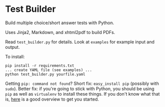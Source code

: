 # Test Builder

Build multiple choice/short answer tests with Python.

Uses Jinja2, Markdown, and xhtml2pdf to build PDFs.

Read `test_builder.py` for details. Look at `examples` for example input and output.

To install:

    pip install -r requirements.txt
    ... create YAML file (see examples) ...
    python test_builder.py yourfile.yaml

Getting `pip: command not found`? Short fix: `easy_install pip` (possibly with `sudo`). Better fix: if you're going to stick with Python, you should be using `pip` as well as `virtualenv` to install these things. If you don't know what that is, [here](http://dabapps.com/blog/introduction-to-pip-and-virtualenv-python/) is a good overview to get you started.
